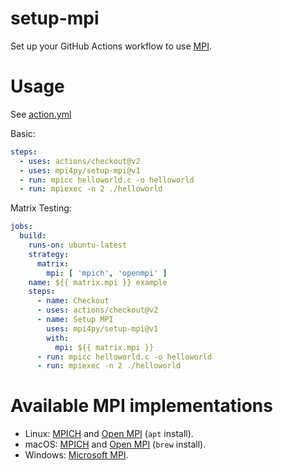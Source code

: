 # setup-mpi

Set up your GitHub Actions workflow to use [MPI](https://www.mpi-forum.org/).

# Usage

See [action.yml](action.yml)

Basic:

```yaml
steps:
  - uses: actions/checkout@v2
  - uses: mpi4py/setup-mpi@v1
  - run: mpicc helloworld.c -o helloworld
  - run: mpiexec -n 2 ./helloworld
```

Matrix Testing:

```yaml
jobs:
  build:
    runs-on: ubuntu-latest
    strategy:
      matrix:
        mpi: [ 'mpich', 'openmpi' ]
    name: ${{ matrix.mpi }} example
    steps:
      - name: Checkout
      - uses: actions/checkout@v2
      - name: Setup MPI
        uses: mpi4py/setup-mpi@v1
        with:
          mpi: ${{ matrix.mpi }}
      - run: mpicc helloworld.c -o helloworld
      - run: mpiexec -n 2 ./helloworld
```

# Available MPI implementations

* Linux: [MPICH](https://www.mpich.org/) and [Open MPI](https://www.open-mpi.org/) (`apt` install).
* macOS: [MPICH](https://www.mpich.org/) and [Open MPI](https://www.open-mpi.org/) (`brew` install).
* Windows: [Microsoft MPI](https://docs.microsoft.com/en-us/message-passing-interface/microsoft-mpi).
